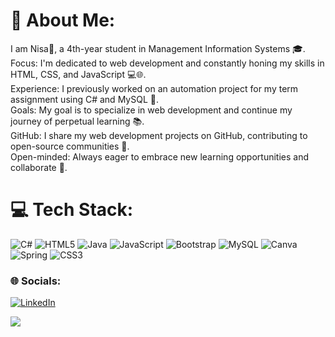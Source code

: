 # 💫 About Me:
I am Nisa👋, a 4th-year student in Management Information Systems 🎓.<br>Focus: I'm dedicated to web development and constantly honing my skills in HTML, CSS, and JavaScript 💻🌐.<br>Experience: I previously worked on an automation project for my term assignment using C# and MySQL 🔧.<br>Goals: My goal is to specialize in web development and continue my journey of perpetual learning 📚.<br>GitHub: I share my web development projects on GitHub, contributing to open-source communities 🤝.<br>Open-minded: Always eager to embrace new learning opportunities and collaborate 🌟.


# 💻 Tech Stack:
![C#](https://img.shields.io/badge/c%23-%23239120.svg?style=for-the-badge&logo=csharp&logoColor=white) ![HTML5](https://img.shields.io/badge/html5-%23E34F26.svg?style=for-the-badge&logo=html5&logoColor=white) ![Java](https://img.shields.io/badge/java-%23ED8B00.svg?style=for-the-badge&logo=openjdk&logoColor=white) ![JavaScript](https://img.shields.io/badge/javascript-%23323330.svg?style=for-the-badge&logo=javascript&logoColor=%23F7DF1E) ![Bootstrap](https://img.shields.io/badge/bootstrap-%238511FA.svg?style=for-the-badge&logo=bootstrap&logoColor=white) ![MySQL](https://img.shields.io/badge/mysql-%2300000f.svg?style=for-the-badge&logo=mysql&logoColor=white) ![Canva](https://img.shields.io/badge/Canva-%2300C4CC.svg?style=for-the-badge&logo=Canva&logoColor=white) ![Spring](https://img.shields.io/badge/spring-%236DB33F.svg?style=for-the-badge&logo=spring&logoColor=white) ![CSS3](https://img.shields.io/badge/css3-%231572B6.svg?style=for-the-badge&logo=css3&logoColor=white)


### 🌐 Socials:
[![LinkedIn](https://img.shields.io/badge/LinkedIn-%230077B5.svg?logo=linkedin&logoColor=white)](https://linkedin.com/in/https://www.linkedin.com/in/nisanurbayrak/) 


[![](https://visitcount.itsvg.in/api?id=nisanurbayrak&icon=0&color=11)](https://visitcount.itsvg.in)
